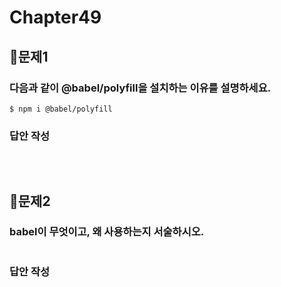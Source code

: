 # Chapter49
## 📌문제1
### 다음과 같이 @babel/polyfill을 설치하는 이유를 설명하세요.
```
$ npm i @babel/polyfill
```

### 답안 작성
```

```

<br>

## 📌문제2
### babel이 무엇이고, 왜 사용하는지 서술하시오.
```
```
### 답안 작성
```
```

<br>

